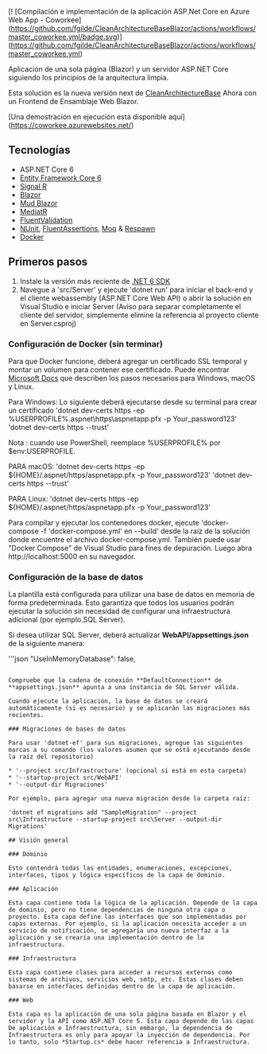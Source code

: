 [! [Compilación e implementación de la aplicación ASP.Net Core en Azure Web App - Coworkee] (https://github.com/fgilde/CleanArchitectureBaseBlazor/actions/workflows/master_coworkee.yml/badge.svg)] (https://github.com/fgilde/CleanArchitectureBaseBlazor/actions/workflows/master_coworkee.yml)

Aplicación de una sola página (Blazor) y un servidor ASP.NET Core siguiendo los principios de la arquitectura limpia. 
<br/>

Esta solución es la nueva versión next de [CleanArchitectureBase](https://github.com/fgilde/CleanArchitectureBase) 
Ahora con un Frontend de Ensamblaje Web Blazor.

[Una demostración en ejecución está disponible aquí] (https://coworkee.azurewebsites.net/)

## Tecnologías

* ASP.NET Core 6
* [Entity Framework Core 6](https://docs.microsoft.com/en-us/ef/core/)
* [Signal R](https://docs.microsoft.com/en-US/aspnet/signalr/overview/getting-started/introduction-to-signalr)
* [Blazor](https://dotnet.microsoft.com/en-us/apps/aspnet/web-apps/blazor)
* [Mud Blazor](https://mudblazor.com/getting-started/installation#manual-install)
* [MediatR](https://github.com/jbogard/MediatR)
* [FluentValidation](https://fluentvalidation.net/)
* [NUnit](https://nunit.org/), [FluentAssertions](https://fluentassertions.com/), [Moq](https://github.com/moq) & [Respawn](https://github.com/jbogard/Respawn)
* [Docker](https://www.docker.com/)

## Primeros pasos

1. Instale la versión más reciente de [.NET 6 SDK](https://dotnet.microsoft.com/download/dotnet/6.0)
2. Navegue a 'src/Server' y ejecute 'dotnet run' para iniciar el back-end y el cliente webassembly (ASP.NET Core Web API) o abrir la solución en Visual Studio e iniciar Server
	(Aviso para separar completamente el cliente del servidor, simplemente elimine la referencia al proyecto cliente en Server.csproj)

### Configuración de Docker (sin terminar)

Para que Docker funcione, deberá agregar un certificado SSL temporal y montar un volumen para contener ese certificado.
Puede encontrar [Microsoft Docs](https://docs.microsoft.com/en-us/aspnet/core/security/docker-https?view=aspnetcore-3.1) que describen los pasos necesarios para Windows, macOS y Linux.

Para Windows:
Lo siguiente deberá ejecutarse desde su terminal para crear un certificado
'dotnet dev-certs https -ep %USERPROFILE%\.aspnet\https\aspnetapp.pfx -p Your_password123'
'dotnet dev-certs https --trust'

Nota : cuando use PowerShell, reemplace %USERPROFILE% por $env:USERPROFILE.

PARA macOS:
'dotnet dev-certs https -ep ${HOME}/.aspnet/https/aspnetapp.pfx -p Your_password123'
'dotnet dev-certs https --trust'

PARA Linux:
'dotnet dev-certs https -ep ${HOME}/.aspnet/https/aspnetapp.pfx -p Your_password123'

Para compilar y ejecutar los contenedores docker, ejecute 'docker-compose -f 'docker-compose.yml' en --build' desde la raíz de la solución donde encuentre el archivo docker-compose.yml.  También puede usar "Docker Compose" de Visual Studio para fines de depuración.
Luego abra http://localhost:5000 en su navegador.

### Configuración de la base de datos

La plantilla está configurada para utilizar una base de datos en memoria de forma predeterminada. Esto garantiza que todos los usuarios podrán ejecutar la solución sin necesidad de configurar una infraestructura adicional (por ejemplo.SQL Server).

Si desea utilizar SQL Server, deberá actualizar **WebAPI/appsettings.json** de la siguiente manera:

'''json
  "UseInMemoryDatabase": false,
```

Compruebe que la cadena de conexión **DefaultConnection** de **appsettings.json** apunta a una instancia de SQL Server válida. 

Cuando ejecute la aplicación, la base de datos se creará automáticamente (si es necesario) y se aplicarán las migraciones más recientes.

### Migraciones de bases de datos

Para usar 'dotnet-ef' para sus migraciones, agregue las siguientes marcas a su comando (los valores asumen que se está ejecutando desde la raíz del repositorio)

* '--project src/Infrastructure' (opcional si está en esta carpeta)
* '--startup-project src/WebAPI'
* '--output-dir Migraciones'

Por ejemplo, para agregar una nueva migración desde la carpeta raíz:

'dotnet ef migrations add "SampleMigration" --project src\Infrastructure --startup-project src\Server --output-dir Migrations'

## Visión general

### Dominio

Esto contendrá todas las entidades, enumeraciones, excepciones, interfaces, tipos y lógica específicos de la capa de dominio.

### Aplicación

Esta capa contiene toda la lógica de la aplicación. Depende de la capa de dominio, pero no tiene dependencias de ninguna otra capa o proyecto. Esta capa define las interfaces que son implementadas por capas externas. Por ejemplo, si la aplicación necesita acceder a un servicio de notificación, se agregaría una nueva interfaz a la aplicación y se crearía una implementación dentro de la infraestructura.

### Infraestructura

Esta capa contiene clases para acceder a recursos externos como sistemas de archivos, servicios web, smtp, etc. Estas clases deben basarse en interfaces definidas dentro de la capa de aplicación.

### Web

Esta capa es la aplicación de una sola página basada en Blazor y el servidor y la API como ASP.NET Core 5. Esta capa depende de las capas De aplicación e Infraestructura, sin embargo, la dependencia de Infraestructura es only para apoyar la inyección de dependencia. Por lo tanto, solo *Startup.cs* debe hacer referencia a Infraestructura.
